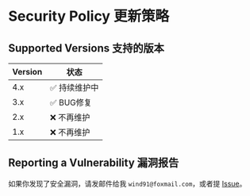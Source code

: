 # Security Policy 更新策略

## Supported Versions 支持的版本

| Version | 状态          |
| ------- | ------------------ |
| 4.x   | :white_check_mark: 持续维护中 |
| 3.x   | :white_check_mark: BUG修复 |
| 2.x   | :x: 不再维护               |
| 1.x   | :x: 不再维护               |

## Reporting a Vulnerability 漏洞报告

如果你发现了安全漏洞，请发邮件给我 `wind91@foxmail.com`，或者提 [Issue](https://github.com/alphasnow/aliyun-oss-laravel/issues/new)。